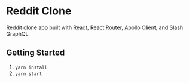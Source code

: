 # Reddit Clone

Reddit clone app built with React, React Router, Apollo Client, and Slash GraphQL

## Getting Started

1. `yarn install`
2. `yarn start`
